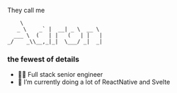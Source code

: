 They call me

```
    \                          
   _ \    _` |  __| _ \  __ \  
  ___ \  (   | |   (   | |   | 
_/    _\\__,_|_|  \___/ _|  _| 
```

### the fewest of details
- 👨‍💻 Full stack senior engineer
- 🌱 I’m currently doing a lot of ReactNative and Svelte
